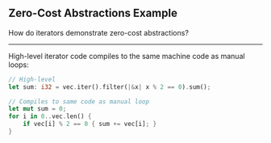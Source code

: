 ## Zero-Cost Abstractions Example

How do iterators demonstrate zero-cost abstractions?

---

High-level iterator code compiles to the same machine code as manual loops:

```rust
// High-level
let sum: i32 = vec.iter().filter(|&x| x % 2 == 0).sum();

// Compiles to same code as manual loop
let mut sum = 0;
for i in 0..vec.len() {
    if vec[i] % 2 == 0 { sum += vec[i]; }
}
```

